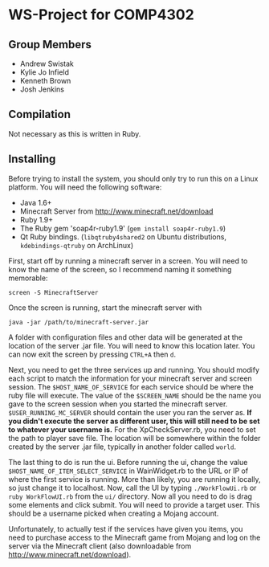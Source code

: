WS-Project for COMP4302
=======================

Group Members
-------------
-	Andrew Swistak
-	Kylie Jo Infield
-	Kenneth Brown
-	Josh Jenkins

Compilation
------------
Not necessary as this is written in Ruby.

Installing
------------
Before trying to install the system, you should only try to run this on a Linux platform. You will need the following software:
- Java 1.6+
- Minecraft Server from http://www.minecraft.net/download
- Ruby 1.9+
- The Ruby gem 'soap4r-ruby1.9' (```gem install soap4r-ruby1.9```)
- Qt Ruby bindings. (```libqtruby4shared2``` on Ubuntu distributions, ```kdebindings-qtruby``` on ArchLinux)

First, start off by running a minecraft server in a screen. You will need to know the name of the screen, so I recommend naming it something memorable:

    screen -S MinecraftServer

Once the screen is running, start the minecraft server with

    java -jar /path/to/minecraft-server.jar

A folder with configuration files and other data will be generated at the location of the server .jar file. You will need to know this location later. You can now exit the screen by pressing ```CTRL+A``` then ```d```.

Next, you need to get the three services up and running. You should modify each script to match the information for your minecraft server and screen session. The ```$HOST_NAME_OF_SERVICE``` for each service should be where the ruby file will execute. The value of the ```$SCREEN_NAME``` should be the name you gave to the screen session when you started the minecraft server. ```$USER_RUNNING_MC_SERVER``` should contain the user you ran the server as. **If you didn't execute the server as different user, this will still need to be set to whatever your username is.** For the XpCheckServer.rb, you need to set the path to player save file. The location will be somewhere within the folder created by the server .jar file, typically in another folder called ```world```.

The last thing to do is run the ui. Before running the ui, change the value ```$HOST_NAME_OF_ITEM_SELECT_SERVICE``` in WainWidget.rb to the URL or IP of where the first service is running. More than likely, you are running it locally, so just change it to localhost. Now, call the UI by typing ```./WorkFlowUi.rb``` or ```ruby WorkFlowUI.rb``` from the ```ui/``` directory. Now all you need to do is drag some elements and click submit. You will need to provide a target user. This should be a username picked when creating a Mojang account.

Unfortunately, to actually test if the services have given you items, you need to purchase access to the Minecraft game from Mojang and log on the server via the Minecraft client (also downloadable from http://www.minecraft.net/download).
